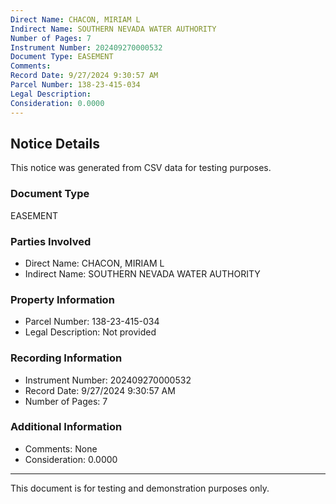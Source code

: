 ```yaml
---
Direct Name: CHACON, MIRIAM L
Indirect Name: SOUTHERN NEVADA WATER AUTHORITY
Number of Pages: 7
Instrument Number: 202409270000532
Document Type: EASEMENT
Comments: 
Record Date: 9/27/2024 9:30:57 AM
Parcel Number: 138-23-415-034
Legal Description: 
Consideration: 0.0000
---
```


## Notice Details

This notice was generated from CSV data for testing purposes.

### Document Type
EASEMENT

### Parties Involved
- Direct Name: CHACON, MIRIAM L
- Indirect Name: SOUTHERN NEVADA WATER AUTHORITY

### Property Information
- Parcel Number: 138-23-415-034
- Legal Description: Not provided

### Recording Information
- Instrument Number: 202409270000532
- Record Date: 9/27/2024 9:30:57 AM
- Number of Pages: 7

### Additional Information
- Comments: None
- Consideration: 0.0000

---

This document is for testing and demonstration purposes only.
